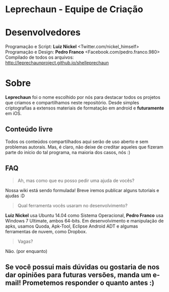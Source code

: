 # Leprechaun - Equipe de Criação

# Desenvolvedores
Programação e Script: **Luiz Nickel** <Twitter.com/nickel_himself> <br/>
Programação e Design: **Pedro Franco** <Facebook.com/pedro.franco.980> <br/>
Compilado de todos os arquivos: <http://leprechaunproject.github.io/shelleprechaun>


# Sobre
**Leprechaun** foi o nome escolhido por nós para destacar todos os projetos que criamos e compartilhamos neste repositório. Desde simples criptografias a extensos materiais de formatação em android e **futuramente** em iOS.

## Conteúdo livre
Todos os conteúdos compartilhados aqui serão de uso aberto e sem problemas autorais. Mas, é claro, não deixe de creditar aqueles que fizeram parte do início do tal programa, na maioria dos casos, nós :)
## FAQ

> Ah, mas como que eu posso pedir uma ajuda de vocês?

Nossa wiki está sendo formulada! Breve iremos publicar alguns tutoriais e ajudas :D

> Qual ferramenta vocês usaram no desenvolvimento?

**Luiz Nickel** usa Ubuntu 14.04 como Sistema Operacional, **Pedro Franco** usa Windows 7 Ultimate, ambos 64-bits. Em desenvolvimento e manipulação de apks, usamos Quoda, Apk-Tool, Eclipse Android ADT e algumas ferramentas de nuvem, como Dropbox.

> Vagas?

Não. (por enquanto)

## Se você possui mais dúvidas ou gostaria de nos dar opiniões para futuras versões, manda um e-mail! Prometemos responder o quanto antes :)
